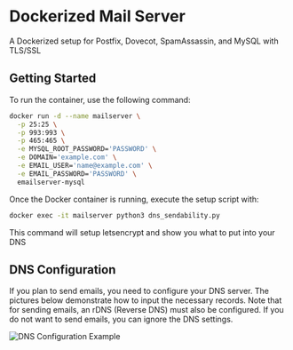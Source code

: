 # Dockerized Mail Server

A Dockerized setup for Postfix, Dovecot, SpamAssassin, and MySQL with TLS/SSL

## Getting Started

To run the container, use the following command:

```sh
docker run -d --name mailserver \
  -p 25:25 \
  -p 993:993 \
  -p 465:465 \
  -e MYSQL_ROOT_PASSWORD='PASSWORD' \
  -e DOMAIN='example.com' \
  -e EMAIL_USER='name@example.com' \
  -e EMAIL_PASSWORD='PASSWORD' \
  emailserver-mysql
```

Once the Docker container is running, execute the setup script with:

```sh
docker exec -it mailserver python3 dns_sendability.py
```

This command will setup letsencrypt and show you what to put into your DNS

## DNS Configuration

If you plan to send emails, you need to configure your DNS server. The pictures below demonstrate how to input the necessary records. Note that for sending emails, an rDNS (Reverse DNS) must also be configured.
If you do not want to send emails, you can ignore the DNS settings.

![DNS Configuration Example](path/to/your/image.png)


